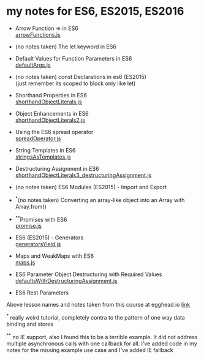 # my notes for ES6, ES2015, ES2016

- Arrow Function => in ES6<br/>[arrowFunctions.js](./arrowFunctions.js)

- (no notes taken) The let keyword in ES6

- Default Values for Function Parameters in ES6<br/>[defaultArgs.js](./defaultArgs.js)

- (no notes taken) const Declarations in es6 (ES2015)<br/>(just remember its scoped to block only like let)

- Shorthand Properties in ES6<br/>[shorthandObjectLiterals.js](shorthandObjectLiterals.js)

- Object Enhancements in ES6<br/>[shorthandObjectLiterals2.js](shorthandObjectLiterals2.js)

- Using the ES6 spread operator<br/>[spreadOperator.js](spreadOperator.js)

- String Templates in ES6<br/>[stringsAsTemplates.js](stringsAsTemplates.js)

- Destructuring Assignment in ES6<br/>[shorthandObjectLiterals3_destructuringAssignment.js](shorthandObjectLiterals3_destructuringAssignment.js)

- (no notes taken) ES6 Modules (ES2015) - Import and Export

- <sup>*</sup>(no notes taken) Converting an array-like object into an Array with Array.from()

- <sup>**</sup>Promises with ES6<br/>[promise.js](promise.js)

- ES6 (ES2015) - Generators<br/>[generatorsYield.js](generatorsYield.js)

- Maps and WeakMaps with ES6<br/>[maps.js](maps.js)

- ES6 Parameter Object Destructuring with Required Values<br/>[defaultsWithDestructuringAssignment.js](defaultsWithDestructuringAssignment.js)

- ES6 Rest Parameters

Above lesson names and notes taken from this course at egghead.io [link](https://egghead.io/courses/learn-es6-ecmascript-2015?utm_source=drip&utm_medium=email&utm_campaign=learn-es6)

<sup>*</sup> really weird tutorial, completely contra to the pattern of one way data binding and stores

<sup>**</sup> no IE support, also I found this to be a terrible example. It did not address multiple asynchronous calls with one callback for all.  I've added code in my notes for the missing example use case and I've added IE fallback







